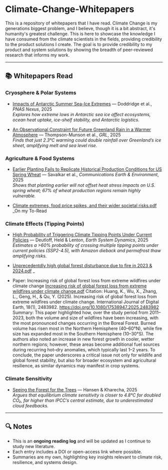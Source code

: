 # Climate-Change-Whitepapers
This is a repository of whitepapers that I have read. Climate Change is my generations biggest problem, and I believe, though it is a bit abstract, it's humanity's greatest challenge. This is here to showcase the knowledge I have consumed from the climate scientists in the fields, providing credibility to the product solutions I create.
The goal is to provide credibility to my product and system solutions by showing the breadth of peer-reviewed research that informs my work.

---

## 📚 Whitepapers Read

### Cryosphere & Polar Systems
- [Impacts of Antarctic Summer Sea-Ice Extremes](https://doi.org/10.1093/pnasnexus/pgaf164) — Doddridge et al., *PNAS Nexus*, 2025  
  _Explores how extreme lows in Antarctic sea ice affect ecosystems, ocean heat uptake, ice-shelf stability, and Antarctic logistics._

- [An Observational Constraint for Future Greenland Rain in a Warmer Atmosphere](https://doi.org/10.1029/2025GL114710) — Thompson-Munson et al., *GRL*, 2025  
  _Finds that just 2.3°C warming could double rainfall over Greenland’s ice sheet, amplifying melt and sea level rise._



### Agriculture & Food Systems
- [Earlier Planting Fails to Replicate Historical Production Conditions for US Spring Wheat](https://doi.org/10.1038/s43247-025-02716-0) — Savalkar et al., *Communications Earth & Environment*, 2025  
  _Shows that planting earlier will not offset heat stress impacts on U.S. spring wheat; 67% of wheat production regions remain highly vulnerable._

- [Climate extremes, food price spikes, and their wider societal risks.pdf](https://github.com/userattachments/files/22026067/Climate.extremes.food.price.spikes.and.their.wider.societal.risks.pdf)
  _On my To-Read 



### Climate Effects (Tipping Points)
- [High Probability of Triggering Climate Tipping Points Under Current Policies](https://doi.org/10.5194/esd-16-565-2025) — Deutloff, Held & Lenton, *Earth System Dynamics*, 2025  
  _Estimates a >60% probability of crossing multiple tipping points under current policies (SSP2-4.5), with Amazon dieback and permafrost thaw amplifying risks._

- [Unprecedentdly high global forest disturbance due to fire in 2023 & 2024.pdf](https://github.com/user-attachments/files/22026092/Unprecedentdly.high.global.forest.disturbance.due.to.fire.in.2023.2024.pdf)
  _

- Paper: Increasing risk of global forest loss from extreme wildfires under climate change [Increasing risk of global forest loss from extreme wildfires under climate change.pdf](https://github.com/user-attachments/files/22027581/Increasing.risk.of.global.forest.loss.from.extreme.wildfires.under.climate.change.pdf)
Citation: Huang, K., Wu, X., Zhang, L., Geng, H., & Qu, Y. (2025). Increasing risk of global forest loss from extreme wildfires under climate change. International Journal of Digital Earth, 18(1), 2483982. https://doi.org/10.1080/17538947.2025.2483982
Summary:
This paper highlighted how, over the study period from 2011–2023, both the volume and size of wildfires have been increasing, with the most pronounced changes occurring in the Boreal Forest. Burned volume has risen most in the Northern Hemisphere (40–60°N), while fire size has expanded most in the Southern Hemisphere (10–30°S). The authors also noted an increase in new forest growth in cooler, wetter northern regions; however, these areas become additional fuel sources during recurring hot–dry anomalies, which typically last 1–2 years. To conclude, the paper underscores a critical issue not only for wildlife and global forest stability, but also for broader ecosystem and agricultural resilience, as similar dynamics may manifest in crop systems.


### Climate Sensitivity
- [Seeing the Forest for the Trees](https://www.columbia.edu/~jeh1/mailings/2025/ForestTrees.06August2025.pdf) — Hansen & Kharecha, 2025  
  _Argues that equilibrium climate sensitivity is closer to 4.8°C for doubled CO₂, far higher than IPCC’s central estimate, due to underestimated cloud feedbacks._

---

## 🔍 Notes
- This is an **ongoing reading log** and will be updated as I continue to study new literature.  
- Each entry includes a DOI or open-access link where possible.  
- Summaries are my own, highlighting key insights relevant to climate risk, resilience, and systems design.
